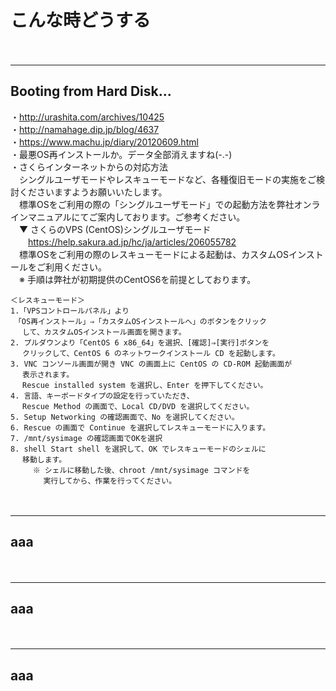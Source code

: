 
# こんな時どうする
　  
- - - 

## Booting from Hard Disk...
・http://urashita.com/archives/10425  
・http://namahage.dip.jp/blog/4637  
・https://www.machu.jp/diary/20120609.html  
・最悪OS再インストールか。データ全部消えますね(-.-)  
・さくらインターネットからの対応方法  
　シングルユーザモードやレスキューモードなど、各種復旧モードの実施をご検討くださいますようお願いいたします。  
　標準OSをご利用の際の「シングルユーザモード」での起動方法を弊社オンラインマニュアルにてご案内しております。ご参考ください。  
　▼ さくらのVPS (CentOS)シングルユーザモード  
　　https://help.sakura.ad.jp/hc/ja/articles/206055782  
　標準OSをご利用の際のレスキューモードによる起動は、カスタムOSインストールをご利用ください。  
　※ 手順は弊社が初期提供のCentOS6を前提としております。  
```
＜レスキューモード＞
1.「VPSコントロールパネル」より
　「OS再インストール」⇒「カスタムOSインストールへ」のボタンをクリック
　 して、カスタムOSインストール画面を開きます。
2. プルダウンより「CentOS 6 x86_64」を選択、[確認]⇒[実行]ボタンを
　 クリックして、CentOS 6 のネットワークインストール CD を起動します。
3. VNC コンソール画面が開き VNC の画面上に CentOS の CD-ROM 起動画面が
　 表示されます。
　 Rescue installed system を選択し、Enter を押下してください。
4. 言語、キーボードタイプの設定を行っていただき、
　 Rescue Method の画面で、Local CD/DVD を選択してください。
5. Setup Networking の確認画面で、No を選択してください。
6. Rescue の画面で Continue を選択してレスキューモードに入ります。
7. /mnt/sysimage の確認画面でOKを選択
8. shell Start shell を選択して、OK でレスキューモードのシェルに
　 移動します。
　　　※ シェルに移動した後、chroot /mnt/sysimage コマンドを  
　　    実行してから、作業を行ってください。  
```
　  
- - - 

## aaa


　  
- - - 

## aaa


　  
- - - 

## aaa




